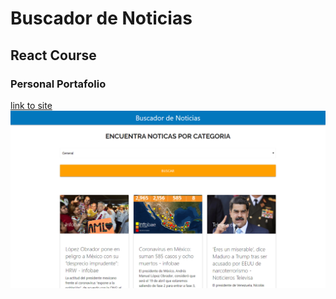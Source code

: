 # Buscador de Noticias

## React Course

### Personal Portafolio

[link to site](https://wonderful-wing-f50f14.netlify.com/)
![Preview Image](./Preview.PNG)
